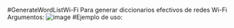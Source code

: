 #GenerateWordListWi-Fi
Para generar diccionarios efectivos de redes Wi-Fi
Argumentos:
![image](https://github.com/Danucosukosuko/gww-win/assets/71569318/a3e4a82a-4c81-45ff-b66f-823989344cec)
#Ejemplo de uso:
